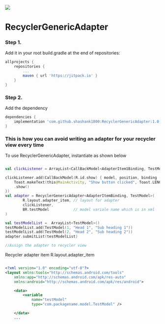 [![](https://jitpack.io/v/shashank1800/RecyclerGenericAdapter.svg)](https://jitpack.io/#shashank1800/RecyclerGenericAdapter)


# RecyclerGenericAdapter

### Step 1. 
Add it in your root build.gradle at the end of repositories:

```gradle
allprojects {
	repositories {
		...
		maven { url 'https://jitpack.io' }
	}
}
```
### Step 2. 
Add the dependency
```gradle
dependencies {
	implementation 'com.github.shashank1800:RecyclerGenericAdapter:1.0.3'
}
 ```
### This is how you can avoid writing an adapter for your recycler view every time
To use RecyclerGenericAdapter, instantiate as shown below 

```kotlin

val clickListener = ArrayList<CallBackModel<AdapterItem1Binding, TestModel>>()

clickListener.add(CallBackModel(R.id.show) { model, position, binding ->
    Toast.makeText(this@MainActivity, "Show button clicked", Toast.LENGTH_SHORT)
	.show()
})
val adapter = RecyclerGenericAdapter<AdapterItemBinding, TestModel>(
        R.layout.adapter_item, // layout for adapter
        clickListener,
        BR.testModel           // model variale name which is in xml
)

val testModelList =  ArrayList<TestModel>()
testModelList.add(TestModel(1, "Head 1", "Sub heading 1"))
testModelList.add(TestModel(2, "Head 2", "Sub heading 2"))
adapter.submitList(testModelList)

//Assign the adapter to recycler view

```

Recycler adapter item R.layout.adapter_item

```xml

<?xml version="1.0" encoding="utf-8"?>
<layout xmlns:tools="http://schemas.android.com/tools"
    xmlns:app="http://schemas.android.com/apk/res-auto"
    xmlns:android="http://schemas.android.com/apk/res/android">

    <data>
        <variable
            name="testModel"
            type="com.packagename.model.TestModel" />

    </data>
    ...
  ```
    
